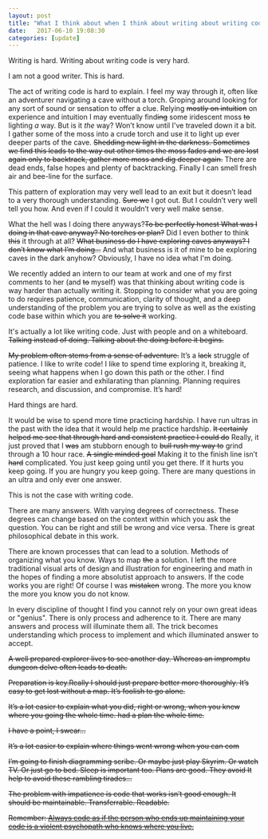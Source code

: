 ```yaml
---
layout: post
title: "What I think about when I think about writing about writing code"
date:   2017-06-10 19:08:30
categories: [update]
---
```

Writing is hard. Writing about writing code is very hard.

I am not a good writer. This is hard.

The act of writing code is hard to explain. I feel my way through it, often like an adventurer navigating a cave without a torch. Groping around looking for any sort of sound or sensation to offer a clue. Relying <del>mostly on intuition</del> on experience and intuition I may eventually find<del>ing</del> some iridescent moss <del>to</del> lighting *a* way. But is it *the* way? Won’t know until I've traveled down it a bit. I gather some of the moss into a crude torch and use it to light up ever deeper parts of the cave. <del>Shedding new light in the darkness. Sometimes we find this leads to the way out other times the moss fades and we are lost again only to backtrack, gather more moss and dig deeper again.</del> There are dead ends, false hopes and plenty of backtracking. Finally I can smell fresh air and bee-line for the surface.

This pattern of exploration may very well lead to an exit but it doesn’t lead to a very thorough understanding. <del>Sure we</del> I got out. But I couldn’t very well tell you how. And even if I could it wouldn’t very well make sense.

What the hell was I doing there anyways?<del>To be perfectly honest What was I doing in that cave anyway? No torches or plan?</del> Did I even bother to think <del>this</del> it through at all? <del>What business do I have exploring caves anyways? I don’t know what I’m doing...</del> And what business is it of mine to be exploring caves in the dark anyhow? Obviously, I have no idea what I'm doing.

We recently added an intern to our team at work and one of my first comments to her (and <del>to</del> myself) was that thinking about writing code is way harder than actually writing it. Stopping to consider what you are going to do requires patience, communication, clarity of thought, and a deep understanding of the problem you are trying to solve as well as the existing code base within which you are <del>to solve it</del> working.

It's actually a lot like writing code. Just with people and on a whiteboard. <del>Talking instead of doing. Talking about the doing before it begins.</del>

<del>My problem often stems from a sense of adventure.</del> It’s a <del>lack</del> struggle of patience. I like to write code! I like to spend time exploring it, breaking it, seeing what happens when I go down this path or the other. I find exploration far easier and exhilarating than planning. Planning requires research, and discussion, and compromise. It’s hard!

Hard things are hard.

It would be wise to spend more time practicing hardship. I have run ultras in the past with the idea that it would help me practice hardship. <del>It certainly helped me see that through hard and consistent practice I could do</del>  Really, it just proved that I <del>was</del> am stubborn enough to <del>bull rush my way to</del> grind through a 10 hour race. <del>A single minded goal</del> Making it to the finish line isn’t <del>hard</del> complicated. You just keep going until you get there. If it hurts you keep going. If you are hungry you keep going. There are many questions in an ultra and only ever one answer.

This is not the case with writing code.

There are many answers. With varying degrees of correctness. These degrees can change based on the context within which you ask the question. You can be right and still be wrong and vice versa. There is great philosophical debate in this work.

There are known processes that can lead to a solution. Methods of organizing what you know. Ways to map <del>the</del> a solution. I left the more traditional visual arts of design and illustration for engineering and math in the hopes of finding a more absolutist approach to answers. If the code works you are right! Of course I was <del>mistaken</del> wrong. The more you know the more you know you do not know.

In every discipline of thought I find you cannot rely on your own great ideas or "genius". There is only process and adherence to it. There are many answers and process will illuminate them all. The trick becomes understanding which process to implement and which illuminated answer to accept.

<del>A well prepared explorer lives to see another day. Whereas an impromptu dungeon delve often leads to death.</del>

<del>Preparation is key.<del>Really I should just prepare better more thoroughly.</del> It’s easy to get lost without a map. It’s foolish to go alone.</del>

<del>It’s a lot easier to explain what you did, right or wrong, when you knew where you going the whole time. had a plan the whole time.</del>

<del>I have a point, I swear...</del>

<del>It’s a lot easier to explain where things went wrong when you can com</del>

<del>I’m going to finish diagramming scribe. Or maybe just play Skyrim. Or watch TV. Or just go to bed. Sleep is important too. Plans are good. They avoid  It help to avoid these rambling tirades…</del>

<del>The problem with impatience is code that works isn’t good enough. It should be maintainable. Transferrable. Readable.</del>

<del>Remember: [Always code as if the person who ends up maintaining your code is a violent psychopath who knows where you live.](https://blog.codinghorror.com/coding-for-violent-psychopaths/)</del>

